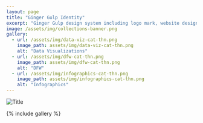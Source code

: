 ```yaml
---
layout: page
title: "Ginger Gulp Identity"
excerpt: "Ginger Gulp design system including logo mark, website design, and branding applications."
image: /assets/img/collections-banner.png
gallery:
  - url: /assets/img/data-viz-cat-thn.png
    image_path: assets/img/data-viz-cat-thn.png
    alt: "Data Visualizations"
  - url: /assets/img/dfw-cat-thn.png
    image_path: assets/img/dfw-cat-thn.png
    alt: "DFW"
  - url: /assets/img/infographics-cat-thn.png
    image_path: assets/img/infographics-cat-thn.png
    alt: "Infographics"
---
```


![Title](/assets/img/collections-banner.png)

{% include gallery %}


